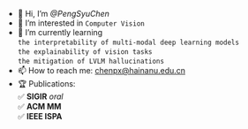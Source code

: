 - 👋 Hi, I’m *@PengSyuChen*
- 👀 I’m interested in `Computer Vision`
- 🌱 I’m currently learning
</br>       `the interpretability of multi-modal deep learning models`
</br>       `the explainability of vision tasks`
</br>       `the mitigation of LVLM hallucinations`
- 📫 How to reach me: [chenpx@hainanu.edu.cn](mailto:chenpx@hainanu.edu.cn)
- 🏆 Publications:
</br>       ✅ **SIGIR** *oral*
</br>       ✅ **ACM MM**
</br>       ✅ **IEEE ISPA**
